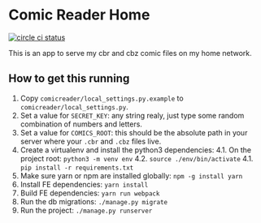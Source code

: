 # Comic Reader Home

[![circle ci status](https://circleci.com/gh/jgasteiz/comic-reader-home.svg?style=shield&circle-token=:circle-token)](https://circleci.com/gh/jgasteiz/comic-reader-home/tree/master)

This is an app to serve my cbr and cbz comic files on my home network.

## How to get this running

1. Copy `comicreader/local_settings.py.example` to `comicreader/local_settings.py`.
2. Set a value for `SECRET_KEY`: any string realy, just type some random combination of numbers and letters.
3. Set a value for `COMICS_ROOT`: this should be the absolute path in your server where your `.cbr` and `.cbz` files live.
4. Create a virtualenv and install the python3 dependencies:
  4.1. On the project root: `python3 -m venv env`
  4.2. `source ./env/bin/activate`
  4.1. `pip install -r requirements.txt`
5. Make sure yarn or npm are installed globally: `npm -g install yarn`
6. Install FE dependencies: `yarn install`
7. Build FE dependencies: `yarn run webpack`
8. Run the db migrations: `./manage.py migrate`
9. Run the project: `./manage.py runserver`
